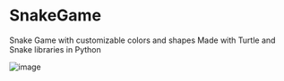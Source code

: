 # SnakeGame
Snake Game with customizable colors and shapes 
Made with Turtle and Snake libraries in Python

![image](https://user-images.githubusercontent.com/105403944/186520579-8488fe1d-df62-44b4-b55f-252810185ba3.png)
